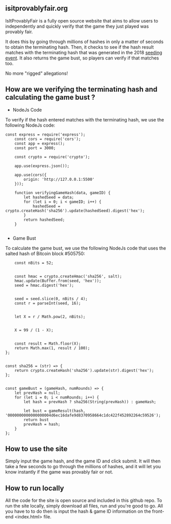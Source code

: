 ## isitprovablyfair.org

IsItProvablyFair is a fully open source website that aims to allow users to independently and quickly verify that the game they just played was provably fair.

It does this by going through millions of hashes in only a matter of seconds to obtain the terminating hash. Then, it checks to see if the hash result matches with the terminating hash that was generated in the 2018 [seeding event](https://bitcointalk.org/index.php?topic=2807542.0). It also returns the game bust, so players can verify if that matches too.

No more "rigged" allegations!


## How are we verifying the terminating hash and calculating the game bust ?

- NodeJs Code

To verify if the hash entered matches with the terminating hash, we use the following NodeJs code: 

``` 
const express = require('express');
    const cors = require('cors');
    const app = express();
    const port = 3000;
    
    const crypto = require('crypto');
    
    app.use(express.json());
    
    app.use(cors({
        origin: 'http://127.0.0.1:5500' 
    }));
    
    function verifyingGameHash(data, gameID) {
        let hashedSeed = data;
        for (let i = 0; i < gameID; i++) {
            hashedSeed = crypto.createHash('sha256').update(hashedSeed).digest('hex');
        }
        return hashedSeed;
    }
    
 ```

- Game Bust

To calculate the game bust, we use the following NodeJs code that uses the salted hash of Bitcoin block #505750:

``` const gameResult = (seed, salt) => {
    const nBits = 52; 


    const hmac = crypto.createHmac('sha256', salt);
    hmac.update(Buffer.from(seed, 'hex'));
    seed = hmac.digest('hex');


    seed = seed.slice(0, nBits / 4);
    const r = parseInt(seed, 16);


    let X = r / Math.pow(2, nBits); 


    X = 99 / (1 - X);


    const result = Math.floor(X);
    return Math.max(1, result / 100);
};


const sha256 = (str) => {
    return crypto.createHash('sha256').update(str).digest('hex');
};


const gameBust = (gameHash, numRounds) => {
    let prevHash = null;
    for (let i = 0; i < numRounds; i++) {
        let hash = prevHash ? sha256(String(prevHash)) : gameHash;
        
        let bust = gameResult(hash, '0000000000000000004d6ec16dafe9d8370958664c1dc422f452892264c59526');
        return bust
        prevHash = hash;
    }
};
```



## How to use the site

Simply input the game hash, and the game ID and click submit. It will then take a few seconds to go through the millions of hashes, and it will let you know instantly if the game was provably fair or not.


## How to run locally

All the code for the site is open source and included in this github repo. To run the site locally, simply download all files, run <node api.js> and you're good to go. All you have to to do then is input the hash & game ID information on the front-end <index.html> file.

